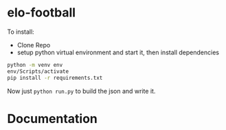 # elo-football

To install:

* Clone Repo
* setup python virtual environment and start it, then install dependencies

```bash
python -m venv env
env/Scripts/activate
pip install -r requirements.txt
```

Now just ```python run.py``` to build the json and write it.

# Documentation
